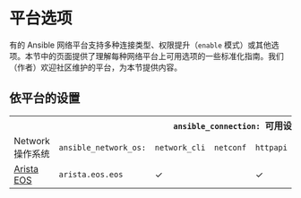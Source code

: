 # 平台选项

有的 Ansible 网络平台支持多种连接类型、权限提升（`enable` 模式）或其他选项。本节中的页面提供了理解每种网络平台上可用选项的一些标准化指南。我们（作者）欢迎社区维护的平台，为本节提供内容。



## 依平台的设置


<table>
<tr><th colspan="2"></th><th colspan="4"><code>ansible_connection: </code>可用设置</th></tr>
<tr>
    <td>Network 操作系统</td>
    <td><code>ansible_network_os: </code></td>
    <td><code>network_cli</code></td>
    <td><code>netconf</code></td>
    <td><code>httpapi</code></td>
    <td><code>local</code></td>
</tr>
<tr>
    <td><a href="platform_options/eos.html">Arista EOS</a></td>
    <td><code>arista.eos.eos</code></td>
    <td> ✓ </td>
    <td>  </td>
    <td> ✓ </td>
    <td> ✓ </td>
</tr>
</table>
